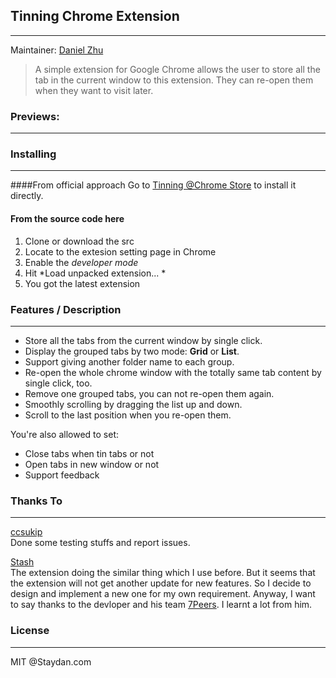 ## Tinning Chrome Extension
---
Maintainer: [Daniel Zhu](https://github.com/DanielZhu)

> A simple extension for Google Chrome allows the user to store all the tab in the current window to this extension. They can re-open them when they want to visit later. 

### Previews:
-----

### Installing
-----
####From official approach
Go to [Tinning @Chrome Store](https://chrome.google.com/webstore/detail/tinning/moemebbgcnbmdpnjiaijefhoahhikmec) to install it directly.

#### From the source code here
1. Clone or download the src
2. Locate to the extesion setting page in Chrome
3. Enable the *developer mode*
4. Hit *Load unpacked extension... * 
5. You got the latest extension

### Features / Description
-----
- Store all the tabs from the current window by single click.
- Display the grouped tabs by two mode: **Grid** or **List**.
- Support giving another folder name to each group.
- Re-open the whole chrome window with the totally same tab content by single click, too.
- Remove one grouped tabs, you can not re-open them again.
- Smoothly scrolling by dragging the list up and down.
- Scroll to the last position when you re-open them.

You're also allowed to set:

- Close tabs when tin tabs or not
- Open tabs in new window or not
- Support feedback

### Thanks To
-----
[ccsukip](https://github.com/ccsukip)  
Done some testing stuffs and report issues.

[Stash](http://shenchao.im/2011/06/03/stash-coming-my-first-chrome-extensions/index.html)  
The extension doing the similar thing which I use before. But it seems that the extension will not get another update for new features. So I decide to design and implement a new one for my own requirement. 
Anyway, I want to say thanks to the devloper and his team [7Peers](http://www.7peers.com/). I learnt a lot from him.


### License
-----
MIT @Staydan.com